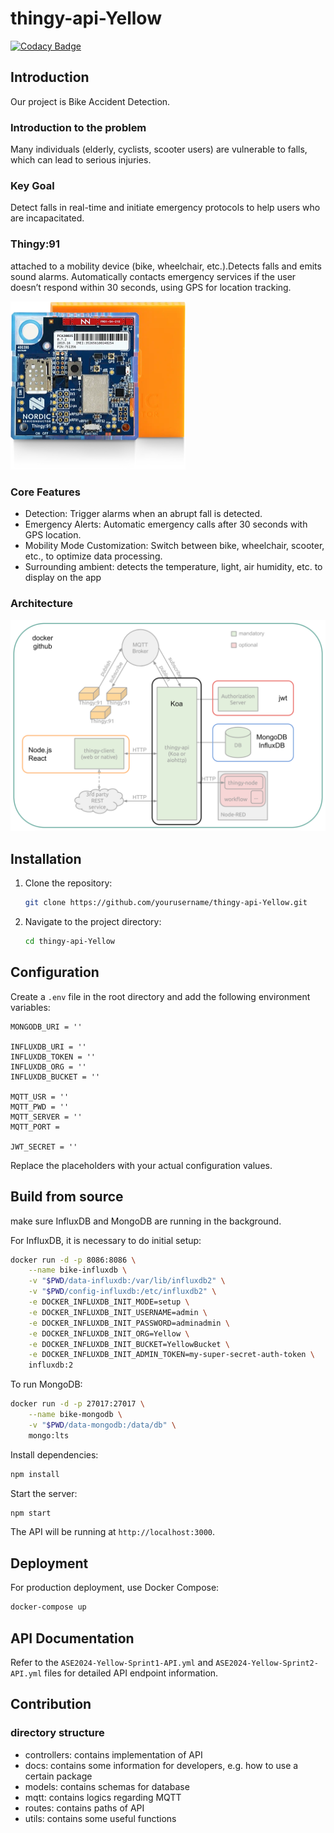 # thingy-api-Yellow
[![Codacy Badge](https://app.codacy.com/project/badge/Grade/f787516c9d074c3bb14e8155cdd1d683)](https://app.codacy.com?utm_source=gh&utm_medium=referral&utm_content=&utm_campaign=Badge_grade)
## Introduction
Our project is Bike Accident Detection. 

### Introduction to the problem

Many individuals (elderly, cyclists, scooter users) are vulnerable to falls, which can lead to serious injuries.

### Key Goal

Detect falls in real-time and initiate emergency protocols to help users who are incapacitated.

### Thingy:91 

attached to a mobility device (bike, wheelchair, etc.).Detects falls and emits sound alarms. Automatically contacts emergency services if the user doesn’t respond within 30 seconds, using GPS for location tracking.

<img src="docs/Thingy91.png" style="zoom:50%;" />

### Core Features

- Detection: Trigger alarms when an abrupt fall is detected.
- Emergency Alerts: Automatic emergency calls after 30 seconds with GPS location.
- Mobility Mode Customization: Switch between bike, wheelchair, scooter, etc., to optimize data processing.
- Surrounding ambient: detects the temperature, light, air humidity, etc. to display on the app



### Architecture

<img src="docs/Arch.png" style="zoom:50%;" />

## Installation

1. Clone the repository:

    ```bash
    git clone https://github.com/yourusername/thingy-api-Yellow.git
    ```

2. Navigate to the project directory:

    ```bash
    cd thingy-api-Yellow
    ```

## Configuration

Create a `.env` file in the root directory and add the following environment variables:

```
MONGODB_URI = ''

INFLUXDB_URI = ''
INFLUXDB_TOKEN = ''
INFLUXDB_ORG = ''
INFLUXDB_BUCKET = ''

MQTT_USR = ''
MQTT_PWD = ''
MQTT_SERVER = ''
MQTT_PORT = 

JWT_SECRET = ''

```

Replace the placeholders with your actual configuration values.

## Build from source

make sure InfluxDB and MongoDB are running in the background. 

For InfluxDB, it is necessary to do initial setup:

```bash
docker run -d -p 8086:8086 \
	--name bike-influxdb \
    -v "$PWD/data-influxdb:/var/lib/influxdb2" \
    -v "$PWD/config-influxdb:/etc/influxdb2" \
    -e DOCKER_INFLUXDB_INIT_MODE=setup \
    -e DOCKER_INFLUXDB_INIT_USERNAME=admin \
    -e DOCKER_INFLUXDB_INIT_PASSWORD=adminadmin \
    -e DOCKER_INFLUXDB_INIT_ORG=Yellow \
    -e DOCKER_INFLUXDB_INIT_BUCKET=YellowBucket \
    -e DOCKER_INFLUXDB_INIT_ADMIN_TOKEN=my-super-secret-auth-token \
    influxdb:2

```

To run MongoDB:

```bash
docker run -d -p 27017:27017 \
	--name bike-mongodb \
	-v "$PWD/data-mongodb:/data/db" \
	mongo:lts
```

Install dependencies:

```bash
npm install
```

Start the server:

```bash
npm start
```

The API will be running at `http://localhost:3000`.

## Deployment
For production deployment, use Docker Compose:

```bash
docker-compose up
```

## API Documentation

Refer to the `ASE2024-Yellow-Sprint1-API.yml` and `ASE2024-Yellow-Sprint2-API.yml` files for detailed API endpoint information.

## Contribution
### directory structure

- controllers: contains implementation of API
- docs: contains some information for developers, e.g. how to use a certain package
- models: contains schemas for database
- mqtt: contains logics regarding MQTT
- routes: contains paths of API
- utils: contains some useful functions

